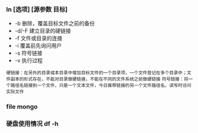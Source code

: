 ### ln [选项] [源参数  目标]
+ -b  删除，覆盖目标文件之前的备份
+ -d/-F  建立目录的硬链接
+ -f  文件或目录的连接
+ -i  覆盖前先询问用户
+ -s  符号链接 
+ -v  执行过程

`硬链接：在另外的目录或本目录中增加目标文件的一个目录项，一个文件登记在多个目录中；文件副本的形式存在，不能对目录做硬链接，不能在不同的文件系统之前做硬链接`
`符号链接：将一个路径名链接到一个文件，只是一个文本文件，今日推荐链接的另一个文件路径名，读写时访问实际文件`


### file mongo


### 硬盘使用情况  df -h